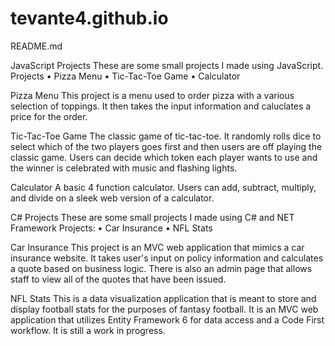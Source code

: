 # tevante4.github.io
README.md

JavaScript Projects
These are some small projects I made using JavaScript.
Projects
• Pizza Menu
• Tic-Tac-Toe Game
• Calculator

Pizza Menu
This project is a menu used to order pizza with a various selection of toppings. It then takes the
input information and caluclates a price for the order.

Tic-Tac-Toe Game
The classic game of tic-tac-toe. It randomly rolls dice to select which of the two players goes first
and then users are off playing the classic game. Users can decide which token each player wants
to use and the winner is celebrated with music and flashing lights.

Calculator
A basic 4 function calculator. Users can add, subtract, multiply, and divide on a sleek web version
of a calculator.


C# Projects
These are some small projects I made using C# and NET Framework
Projects:
• Car Insurance
• NFL Stats

Car Insurance
This project is an MVC web application that mimics a car insurance website. It takes user's input
on policy information and calculates a quote based on business logic. There is also an admin
page that allows staff to view all of the quotes that have been issued.

NFL Stats
This is a data visualization application that is meant to store and display football stats for the
purposes of fantasy football. It is an MVC web application that utilizes Entity Framework 6 for
data access and a Code First workflow. It is still a work in progress.

